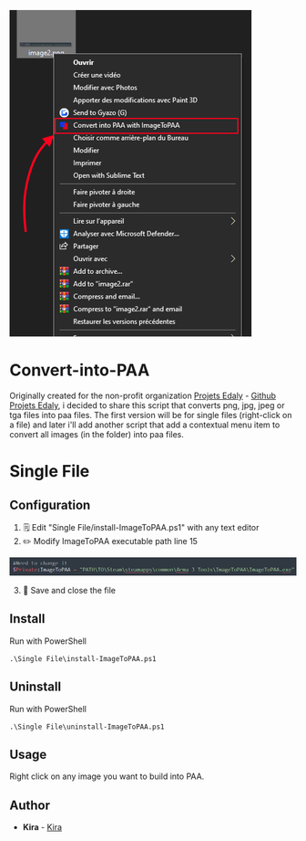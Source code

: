 ![Screenshot](pictures/image.png)

# Convert-into-PAA
Originally created for the non-profit organization [Projets Edaly](https://edaly.fr/fr/home) - [Github Projets Edaly](https://github.com/Projets-Edaly), i decided to share this script that converts png, jpg, jpeg or tga files into paa files.
The first version will be for single files (right-click on a file) and later i'll add another script that add a contextual menu item to convert all images (in the folder) into paa files.

# Single File

## Configuration
1. :spiral_notepad: Edit "Single File/install-ImageToPAA.ps1" with any text editor
2. :pencil2: Modify ImageToPAA executable path line 15

![Screenshot](pictures/image2.png) 

3. :floppy_disk: Save and close the file

## Install
Run with PowerShell
```
.\Single File\install-ImageToPAA.ps1
```

## Uninstall
Run with PowerShell
```
.\Single File\uninstall-ImageToPAA.ps1
```

## Usage
Right click on any image you want to build into PAA.

## Author
* **Kira** - [Kira](https://github.com/TKiraa)

